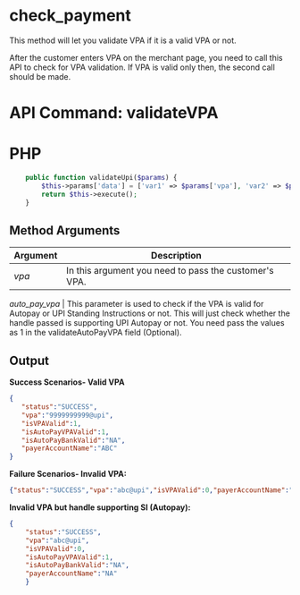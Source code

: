 # check_payment

This method will let you validate VPA if it is a valid VPA or not.

After the customer enters VPA on the merchant page, you need to call this API to check for VPA validation. If VPA is valid only then, the second call should be made.

# API Command: validateVPA

# PHP

```php
    public function validateUpi($params) {
        $this->params['data'] = ['var1' => $params['vpa'], 'var2' => $params['auto_pay_vpa'], 'command' => self::VALIDATE_UPI_HANLE_API];
        return $this->execute();
    }
```

## Method Arguments

Argument |  Description
------------ | --------------------------
*vpa* | In this argument you need to pass the customer's VPA.

*auto_pay_vpa* | This parameter is used to check if the VPA is valid for Autopay or UPI Standing Instructions or not. This will just check whether the handle passed is supporting UPI Autopay or not. You need pass the values as 1 in the validateAutoPayVPA field (Optional).

## Output

**Success Scenarios- Valid VPA**

```json
{
   "status":"SUCCESS",
   "vpa":"9999999999@upi",
   "isVPAValid":1,
   "isAutoPayVPAValid":1,
   "isAutoPayBankValid":"NA",
   "payerAccountName":"ABC"
}
```

 **Failure Scenarios- Invalid VPA:**

```json
{"status":"SUCCESS","vpa":"abc@upi","isVPAValid":0,"payerAccountName":"NA"}
```

 **Invalid VPA but handle supporting SI (Autopay):**

```json
{
    "status":"SUCCESS",
    "vpa":"abc@upi",
    "isVPAValid":0,
    "isAutoPayVPAValid":1,
    "isAutoPayBankValid":"NA",
    "payerAccountName":"NA"
    }
```

